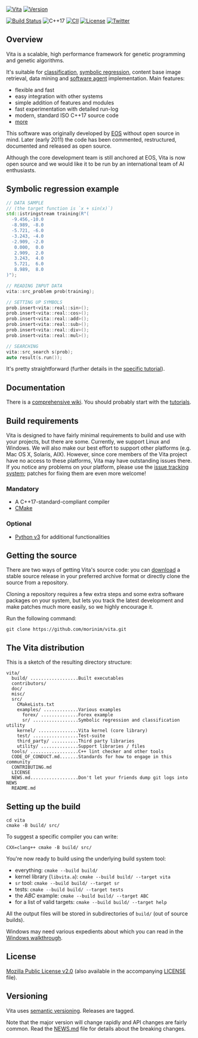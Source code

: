 [![Vita](https://github.com/morinim/vita/wiki/img/logo.png)][homepage]
[![Version](https://img.shields.io/github/tag/morinim/vita.svg)][news]

[![Build Status](https://ci.appveyor.com/api/projects/status/github/morinim/vita?svg=true)][appveyor]
![C++17](https://img.shields.io/badge/c%2B%2B-17-blue.svg)
[![CII](https://bestpractices.coreinfrastructure.org/projects/1012/badge)][cii]
[![License](https://img.shields.io/badge/license-MPLv2-blue.svg)][mpl2]
[![Twitter](https://img.shields.io/twitter/url/https/github.com/morinim/vita.svg?style=social)][twitter]

## Overview ##

Vita is a scalable, high performance framework for genetic programming and genetic algorithms.

It's suitable for [classification][classification], [symbolic regression][sr], content base image retrieval, data mining and [software agent][agent] implementation. Main features:

* flexible and fast
* easy integration with other systems
* simple addition of features and modules
* fast experimentation with detailed run-log
* modern, standard ISO C++17 source code
* [more][features]

This software was originally developed by [EOS][eos] without open source in mind. Later (early 2011) the code has been commented, restructured, documented and released as open source.

Although the core development team is still anchored at EOS, Vita is now open source and we would like it to be run by an international team of AI enthusiasts.

## Symbolic regression example ##

```C++
// DATA SAMPLE
// (the target function is `x + sin(x)`)
std::istringstream training(R"(
  -9.456,-10.0
  -8.989, -8.0
  -5.721, -6.0
  -3.243, -4.0
  -2.909, -2.0
   0.000,  0.0
   2.909,  2.0
   3.243,  4.0
   5.721,  6.0
   8.989,  8.0
)");

// READING INPUT DATA
vita::src_problem prob(training);

// SETTING UP SYMBOLS
prob.insert<vita::real::sin>();
prob.insert<vita::real::cos>();
prob.insert<vita::real::add>();
prob.insert<vita::real::sub>();
prob.insert<vita::real::div>();
prob.insert<vita::real::mul>();

// SEARCHING
vita::src_search s(prob);
auto result(s.run());
```

It's pretty straightforward (further details in the [specific tutorial][sr]).

## Documentation ##

There is a [comprehensive wiki][wiki]. You should probably start with the [tutorials][tutorials].

## Build requirements ##

Vita is designed to have fairly minimal requirements to build and use with your projects, but there are some. Currently, we support Linux and Windows. We will also make our best effort to support other platforms (e.g. Mac OS X, Solaris, AIX).
However, since core members of the Vita project have no access to these platforms, Vita may have outstanding issues there. If you notice any problems on your platform, please use the
[issue tracking system][issue]; patches for fixing them are even more welcome!

### Mandatory ###

* A C++17-standard-compliant compiler
* [CMake][cmake]

### Optional ###

* [Python v3][python] for additional functionalities

## Getting the source ##

There are two ways of getting Vita's source code: you can [download][download] a stable source release in your preferred archive format or directly clone the source from a repository.

Cloning a repository requires a few extra steps and some extra software packages on your system, but lets you track the latest development and make patches much more easily, so we highly encourage it.

Run the following command:

```
git clone https://github.com/morinim/vita.git
```

## The Vita distribution ##

This is a sketch of the resulting directory structure:
```
vita/
  build/ ..................Built executables
  contributors/
  doc/
  misc/
  src/
    CMakeLists.txt
    examples/ .............Various examples
      forex/ ..............Forex example
      sr/ .................Symbolic regression and classification utility
    kernel/ ...............Vita kernel (core library)
    test/ .................Test-suite
    third_party/ ..........Third party libraries
    utility/ ..............Support libraries / files
  tools/ ..................C++ lint checker and other tools
  CODE_OF_CONDUCT.md.......Standards for how to engage in this community
  CONTRIBUTING.md
  LICENSE
  NEWS.md..................Don't let your friends dump git logs into NEWS
  README.md
```

## Setting up the build ##

```shell
cd vita
cmake -B build/ src/
```

To suggest a specific compiler you can write:

```shell
CXX=clang++ cmake -B build/ src/
```

You're now ready to build using the underlying build system tool:

* everything: `cmake --build build/`
* kernel library (`libvita.a`): `cmake --build build/ --target vita`
* `sr` tool: `cmake --build build/ --target sr`
* tests: `cmake --build build/ --target tests`
* the *ABC* example: `cmake --build build/ --target ABC`
* for a list of valid targets: `cmake --build build/ --target help`

All the output files will be stored in subdirectories of `build/` (out of source builds).

Windows may need various expedients about which you can read in the [Windows walkthrough][windows].

## License ##

[Mozilla Public License v2.0][mpl2] (also available in the accompanying [LICENSE][license] file).

## Versioning ##

Vita uses [semantic versioning][semver]. Releases are tagged.

Note that the major version will change rapidly and API changes are fairly common. Read the [NEWS.md][news] file for details about the breaking changes.


[agent]: https://github.com/morinim/vita/wiki/forex_tutorial
[appveyor]: https://ci.appveyor.com/project/morinim/vita
[cii]: https://bestpractices.coreinfrastructure.org/projects/1012
[classification]: https://github.com/morinim/vita/wiki/titanic_tutorial
[cmake]: https://cmake.org/
[download]: https://github.com/morinim/vita/archive/master.zip
[eos]: https://www.eosdev.it/
[features]: https://github.com/morinim/vita/wiki/features
[homepage]: https://github.com/morinim/vita
[issue]: https://github.com/morinim/vita/issues
[license]: https://github.com/morinim/vita/blob/master/LICENSE
[mpl2]: https://www.mozilla.org/MPL/2.0/
[news]: https://github.com/morinim/vita/blob/master/NEWS.md
[python]: https://www.python.org/
[semver]: https://semver.org/
[sr]: https://github.com/morinim/vita/wiki/symbolic_regression
[tutorials]: https://github.com/morinim/vita/wiki/tutorials
[twitter]: https://twitter.com/intent/tweet?text=%23Vita+genetic+programming:&url=https%3A%2F%2Fgithub.com%2Fmorinim%2Fvita
[wiki]: https://github.com/morinim/vita/wiki
[windows]: https://github.com/morinim/vita/wiki/win_build